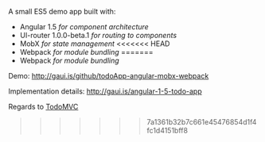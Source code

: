 A small ES5 demo app built with:
- Angular 1.5 _for component architecture_
- UI-router 1.0.0-beta.1 _for routing to components_
- MobX _for state management_
<<<<<<< HEAD
- Webpack _for module bundling_
=======
- Webpack _for module bundling_

Demo: http://gaui.is/github/todoApp-angular-mobx-webpack

Implementation details: http://gaui.is/angular-1-5-todo-app

Regards to [TodoMVC](http://todomvc.com)
>>>>>>> 7a1361b32b7c661e45476854d1f4fc1d4151bff8
